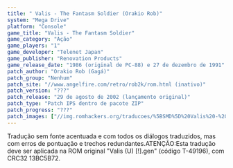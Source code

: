 ```yaml
---
title: " Valis - The Fantasm Soldier (Orakio Rob)"
system: "Mega Drive"
platform: "Console"
game_title: "Valis - The Fantasm Soldier"
game_category: "Ação"
game_players: "1"
game_developer: "Telenet Japan"
game_publisher: "Renovation Products"
game_release_date: "1986 (original de PC-88) e 27 de dezembro de 1991"
patch_author: "Orakio Rob (Gagá)"
patch_group: "Nenhum"
patch_site: "//www.angelfire.com/retro/rob2k/rom.html (inativo)"
patch_version: "???"
patch_release: "29 de agosto de 2002 (lançamento original)"
patch_type: "Patch IPS dentro de pacote ZIP"
patch_progress: "???"
patch_images: ["//img.romhackers.org/traducoes/%5BSMD%5D%20Valis%20-%20The%20Fantasm%20Soldier%20-%20Orakio%20Rob%20-%201.png","//img.romhackers.org/traducoes/%5BSMD%5D%20Valis%20-%20The%20Fantasm%20Soldier%20-%20Orakio%20Rob%20-%202.png","//img.romhackers.org/traducoes/%5BSMD%5D%20Valis%20-%20The%20Fantasm%20Soldier%20-%20Orakio%20Rob%20-%203.png"]
---
```

Tradução sem fonte acentuada e com todos os diálogos traduzidos, mas com erros de pontuação e trechos redundantes.ATENÇÃO:Esta tradução deve ser aplicada na ROM original "Valis (U) [!].gen" (código T-49196), com CRC32 13BC5B72.